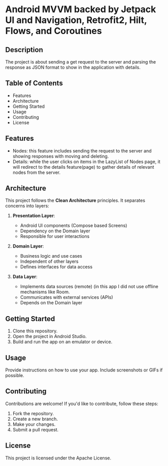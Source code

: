 # Android MVVM backed by Jetpack UI and Navigation, Retrofit2, Hilt, Flows, and Coroutines



## Description

The project is about sending a get request to the server and parsing the response as JSON format to show in the application with details.

## Table of Contents

- Features
- Architecture
- Getting Started
- Usage
- Contributing
- License

## Features

- Nodes: this feature includes sending the request to the server and showing responses with moving and deleting.
- Details: while the user clicks on items in the LazyList of Nodes page, it will redirect to the details feature(page) to gather details of relevant nodes from the server.

## Architecture

This project follows the **Clean Architecture** principles. It separates concerns into layers:

1. **Presentation Layer**:
   - Android UI components (Compose based Screens)
   - Dependency on the Domain layer
   - Responsible for user interactions

2. **Domain Layer**:
   - Business logic and use cases
   - Independent of other layers
   - Defines interfaces for data access

3. **Data Layer**:
   - Implements data sources (remote) (in this app I did not use offline mechanisms like Room.
   - Communicates with external services (APIs)
   - Depends on the Domain layer


## Getting Started

1. Clone this repository.
2. Open the project in Android Studio.
3. Build and run the app on an emulator or device.

## Usage

Provide instructions on how to use your app. Include screenshots or GIFs if possible.

## Contributing

Contributions are welcome! If you'd like to contribute, follow these steps:
1. Fork the repository.
2. Create a new branch.
3. Make your changes.
4. Submit a pull request.

## License

This project is licensed under the Apache License.
